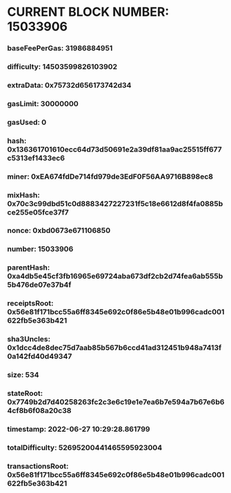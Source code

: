 # CURRENT BLOCK NUMBER: 15033906

### baseFeePerGas: 31986884951
### difficulty: 14503599826103902
### extraData: 0x75732d656173742d34
### gasLimit: 30000000
### gasUsed: 0
### hash: 0x136361701610ecc64d73d50691e2a39df81aa9ac25515ff677c5313ef1433ec6
### miner: 0xEA674fdDe714fd979de3EdF0F56AA9716B898ec8
### mixHash: 0x70c3c99dbd51c0d8883427227231f5c18e6612d8f4fa0885bce255e05fce37f7
### nonce: 0xbd0673e671106850
### number: 15033906
### parentHash: 0xa4db5e45cf3fb16965e69724aba673df2cb2d74fea6ab555b5b476de07e37b4f
### receiptsRoot: 0x56e81f171bcc55a6ff8345e692c0f86e5b48e01b996cadc001622fb5e363b421
### sha3Uncles: 0x1dcc4de8dec75d7aab85b567b6ccd41ad312451b948a7413f0a142fd40d49347
### size: 534
### stateRoot: 0x7749b2d7d40258263fc2c3e6c19e1e7ea6b7e594a7b67e6b64cf8b6f08a20c38
### timestamp: 2022-06-27 10:29:28.861799
### totalDifficulty: 52695200441465595923004
### transactionsRoot: 0x56e81f171bcc55a6ff8345e692c0f86e5b48e01b996cadc001622fb5e363b421
